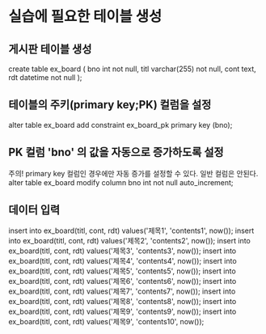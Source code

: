 # 실습에 필요한 테이블 생성

## 게시판 테이블 생성
create table ex_board (
    bno int not null,
    titl varchar(255) not null,
    cont text,
    rdt datetime not null
);

## 테이블의 주키(primary key;PK) 컬럼을 설정
alter table ex_board
add constraint ex_board_pk primary key (bno);

## PK 컬럼 'bno' 의 값을 자동으로 증가하도록 설정
주의! primary key 컬럼인 경우에만 자동 증가를 설정할 수 있다. 일반 컬럼은 안된다.
alter table ex_board
modify column bno int not null auto_increment;

## 데이터 입력
 insert into ex_board(titl, cont, rdt) values('제목1', 'contents1', now());
 insert into ex_board(titl, cont, rdt) values('제목2', 'contents2', now());
 insert into ex_board(titl, cont, rdt) values('제목3', 'contents3', now());
 insert into ex_board(titl, cont, rdt) values('제목4', 'contents4', now());
 insert into ex_board(titl, cont, rdt) values('제목5', 'contents5', now());
 insert into ex_board(titl, cont, rdt) values('제목6', 'contents6', now());
 insert into ex_board(titl, cont, rdt) values('제목7', 'contents7', now());
 insert into ex_board(titl, cont, rdt) values('제목8', 'contents8', now());
 insert into ex_board(titl, cont, rdt) values('제목9', 'contents9', now());
 insert into ex_board(titl, cont, rdt) values('제목9', 'contents10', now());
 
 
 